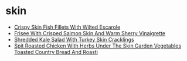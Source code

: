 # skin

 * [Crispy Skin Fish Fillets With Wilted Escarole](index/c/crispy-skin-fish-fillets-with-wilted-escarole-241115.json)
 * [Frisee With Crisped Salmon Skin And Warm Sherry Vinaigrette](index/f/frisee-with-crisped-salmon-skin-and-warm-sherry-vinaigrette-358320.json)
 * [Shredded Kale Salad With Turkey Skin Cracklings](index/s/shredded-kale-salad-with-turkey-skin-cracklings-369376.json)
 * [Spit Roasted Chicken With Herbs Under The Skin Garden Vegetables Toasted Country Bread And Roasti](index/s/spit-roasted-chicken-with-herbs-under-the-skin-garden-vegetables-toasted-country-bread-and-roasti-105878.json)

